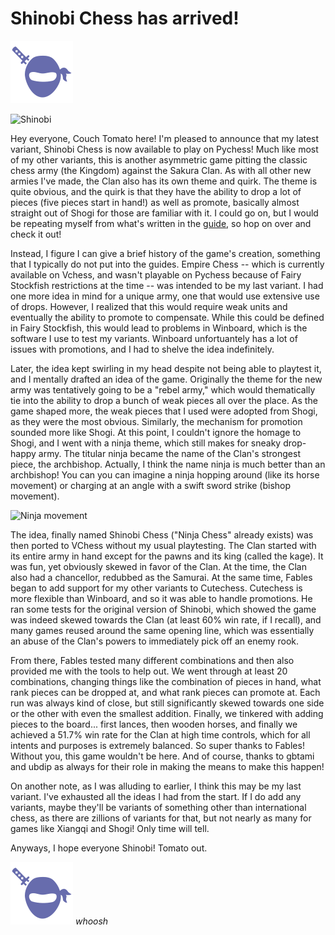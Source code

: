 # Shinobi Chess has arrived!

![Shinobi](https://github.com/gbtami/pychess-variants/blob/master/static/icons/shinobi.svg) 

![Shinobi](https://github.com/gbtami/pychess-variants/blob/master/static/images/CVariantsGuide/Shinobi.png)

Hey everyone, Couch Tomato here! I'm pleased to announce that my latest variant, Shinobi Chess is now available to play on Pychess! Much like most of my other variants, this is another asymmetric game pitting the classic chess army (the Kingdom) against the Sakura Clan. As with all other new armies I've made, the Clan also has its own theme and quirk. The theme is quite obvious, and the quirk is that they have the ability to drop a lot of pieces (five pieces start in hand!) as well as promote, basically almost straight out of Shogi for those are familiar with it. I could go on, but I would be repeating myself from what's written in the [guide](https://www.pychess.org/variant/shinobi), so hop on over and check it out!

Instead, I figure I can give a brief history of the game's creation, something that I typically do not put into the guides. Empire Chess -- which is currently available on Vchess, and wasn't playable on Pychess because of Fairy Stockfish restrictions at the time -- was intended to be my last variant. I had one more idea in mind for a unique army, one that would use extensive use of drops. However, I realized that this would require weak units and eventually the ability to promote to compensate. While this could be defined in Fairy Stockfish, this would lead to problems in Winboard, which is the software I use to test my variants. Winboard unfortuantely has a lot of issues with promotions, and I had to shelve the idea indefinitely.

Later, the idea kept swirling in my head despite not being able to playtest it, and I mentally drafted an idea of the game. Originally the theme for the new army was tentatively going to be a "rebel army," which would thematically tie into the ability to drop a bunch of weak pieces all over the place. As the game shaped more, the weak pieces that I used were adopted from Shogi, as they were the most obvious. Similarly, the mechanism for promotion sounded more like Shogi. At this point, I couldn't ignore the homage to Shogi, and I went with a ninja theme, which still makes for sneaky drop-happy army. The titular ninja became the name of the Clan's strongest piece, the archbishop. Actually, I think the name ninja is much better than an archbishop! You can you can imagine a ninja hopping around (like its horse movement) or charging at an angle with a swift sword strike (bishop movement).

![Ninja movement](https://github.com/gbtami/pychess-variants/blob/master/static/images/CVariantsGuide/Ninja.png)

The idea, finally named Shinobi Chess ("Ninja Chess" already exists) was then ported to VChess without my usual playtesting. The Clan started with its entire army in hand except for the pawns and its king (called the kage). It was fun, yet obviously skewed in favor of the Clan. At the time, the Clan also had a chancellor, redubbed as the Samurai. At the same time, Fables began to add support for my other variants to Cutechess. Cutechess is more flexible than Winboard, and so it was able to handle promotions. He ran some tests for the original version of Shinobi, which showed the game was indeed skewed towards the Clan (at least 60% win rate, if I recall), and many games reused around the same opening line, which was essentially an abuse of the Clan's powers to immediately pick off an enemy rook.

From there, Fables tested many different combinations and then also provided me with the tools to help out. We went through at least 20 combinations, changing things like the combination of pieces in hand, what rank pieces can be dropped at, and what rank pieces can promote at. Each run was always kind of close, but still significantly skewed towards one side or the other with even the smallest addition. Finally, we tinkered with adding pieces to the board... first lances, then wooden horses, and finally we achieved a 51.7% win rate for the Clan at high time controls, which for all intents and purposes is extremely balanced. So super thanks to Fables! Without you, this game wouldn't be here. And of course, thanks to gbtami and ubdip as always for their role in making the means to make this happen!

On another note, as I was alluding to earlier, I think this may be my last variant. I've exhausted all the ideas I had from the start. If I do add any variants, maybe they'll be  variants of something other than international chess, as there are zillions of variants for that, but not nearly as many for games like Xiangqi and Shogi! Only time will tell.

Anyways, I hope everyone Shinobi! Tomato out.

![Shinobi](https://github.com/gbtami/pychess-variants/blob/master/static/icons/shinobi.svg)  *whoosh*
